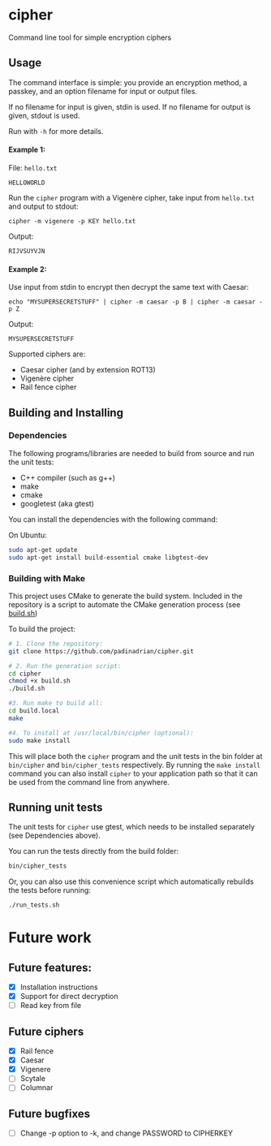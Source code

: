 # cipher
Command line tool for simple encryption ciphers

## Usage
The command interface is simple: you provide an encryption method, a passkey,
and an option filename for input or output files.

If no filename for input is given, stdin is used.
If no filename for output is given, stdout is used.

Run with `-h` for more details.

#### Example 1:

File: `hello.txt`
```
HELLOWORLD
```

Run the `cipher` program with a Vigenère cipher, take input from `hello.txt` and output to stdout:
```
cipher -m vigenere -p KEY hello.txt
```

Output:
```
RIJVSUYVJN
```

#### Example 2:

Use input from stdin to encrypt then decrypt the same text with Caesar:
```
echo "MYSUPERSECRETSTUFF" | cipher -m caesar -p B | cipher -m caesar -p Z
```

Output:
```
MYSUPERSECRETSTUFF
```

Supported ciphers are:
* Caesar cipher (and by extension ROT13)
* Vigenère cipher
* Rail fence cipher


## Building and Installing

### Dependencies
The following programs/libraries are needed to build from source and run the
unit tests:
* C++ compiler (such as g++)
* make
* cmake
* googletest (aka gtest)

You can install the dependencies with the following command:

On Ubuntu:
```bash
sudo apt-get update
sudo apt-get install build-essential cmake libgtest-dev
```

### Building with Make
This project uses CMake to generate the build system. Included in the repository
is a script to automate the CMake generation process (see [build.sh](build.sh))

To build the project:
```bash
# 1. Clone the repository:
git clone https://github.com/padinadrian/cipher.git

# 2. Run the generation script:
cd cipher
chmod +x build.sh
./build.sh

#3. Run make to build all:
cd build.local
make

#4. To install at /usr/local/bin/cipher (optional):
sudo make install
```

This will place both the `cipher` program and the unit tests in the bin folder at
`bin/cipher` and `bin/cipher_tests` respectively. By running the `make install`
command you can also install `cipher` to your application path so that it can be
used from the command line from anywhere.

## Running unit tests
The unit tests for `cipher` use gtest, which needs to be installed separately (see
Dependencies above).

You can run the tests directly from the build folder:
```bash
bin/cipher_tests
```

Or, you can also use this convenience script which automatically rebuilds the
tests before running:
```bash
./run_tests.sh
```

# Future work
## Future features:
- [x] Installation instructions
- [x] Support for direct decryption
- [ ] Read key from file

## Future ciphers
- [x] Rail fence
- [x] Caesar
- [x] Vigenere
- [ ] Scytale
- [ ] Columnar

## Future bugfixes
- [ ] Change -p option to -k, and change PASSWORD to CIPHERKEY

